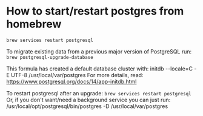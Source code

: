 # How to start/restart postgres from homebrew

`brew services restart postgresql`

To migrate existing data from a previous major version of PostgreSQL run:
`brew postgresql-upgrade-database`

This formula has created a default database cluster with:
initdb --locale=C -E UTF-8 /usr/local/var/postgres
For more details, read:
https://www.postgresql.org/docs/14/app-initdb.html

To restart postgresql after an upgrade:
`brew services restart postgresql`
Or, if you don't want/need a background service you can just run:
/usr/local/opt/postgresql/bin/postgres -D /usr/local/var/postgres
